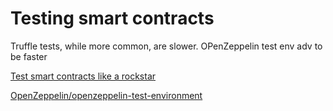 # Testing smart contracts

Truffle tests, while more common, are slower. OPenZeppelin test env adv to be faster

[Test smart contracts like a rockstar](https://forum.openzeppelin.com/t/test-smart-contracts-like-a-rockstar/1001)

[OpenZeppelin/openzeppelin-test-environment](https://github.com/OpenZeppelin/openzeppelin-test-environment)